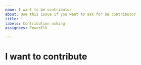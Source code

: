 ```yaml
---
name: I want to be contributor
about: Use this issue if you want to ask for be contributor
title: ''
labels: Contribution asking
assignees: FewerElk

---
```


# I want to contribute
